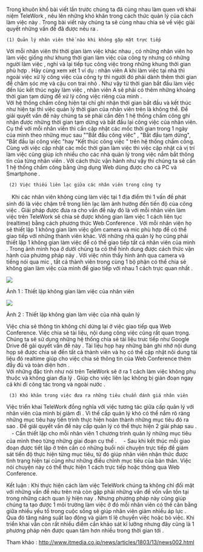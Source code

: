 Trong khuôn khổ bài viết lần trước  chúng ta đã cùng nhau làm quen với khái niệm TeleWork , nêu lên những khó khăn trong cách thức quản lý của cách làm việc này . Trong bài viết này chúng ta sẽ cùng nhau chia sẻ về việc giải quyết những vấn đề đã được nêu ra .

    (1) Quản lý nhân viên thế nào khi không gặp mặt trực tiếp   
Với mỗi nhân viên thì thời gian làm việc khác nhau , có những nhân viên họ làm việc giống như khung thời gian làm việc của công ty nhưng có những người làm việc , nghỉ và lại tiếp tục công việc trong những khung thời gian phù hợp . 
 Hãy cùng xem xét 1 ví dụ :  nhân viên A khi làm việc tại nhà thì ngoài việc xử lý công việc của công ty thì người đó phải dành thêm thời gian để chăm sóc mẹ  và cậu con trai nhỏ . Như vậy từ thời gian bắt đầu làm việc đến lúc kết thúc ngày làm việc , nhân viên A sẽ phải có thêm những khoảng thời gian tạm dừng để xử lý công việc riêng của mình .  
       Với hệ thống chấm công hiện tại chỉ ghi nhận thời gian bắt đầu và kết thúc như hiện tại thì việc quản lý thời gian của nhân viên trên là không thể.  Để giải quyết vấn đề này chúng ta sẽ phải cần đến 1 hệ thống chấm công ghi nhận được những thời gian tạm dừng và bắt đầu lại công việc  của nhân viên. Cụ thể với mỗi nhân viên thì cần cập nhật các mốc  thời gian trong 1 ngày của mình theo những mục sau  ""Bắt đầu công việc" ,  "Bắt đầu tạm dừng", "Bắt đầu lại công việc "hay  "Kết thúc công việc " trên hệ thống chấm công. Cùng với việc cập nhật các mốc thời gian làm việc thì việc cập nhật  cả vị trí làm việc cũng giúp ích nhiều cho các nhà quản lý trong việc nắm bắt thông tin của từng nhân viên . 
       Với cách thức vận hành như vậy thi chúng ta sẽ cần 1 hệ thống chấm công bằng ứng dụng Web dùng được cho cả PC và Smartphone .
       
     (2) Việc thiếu liên lạc giữa các nhân viên trong công ty
　Khi các nhân viên không cùng làm việc tại 1 địa điểm thì 1 vấn đề phát sinh đó là việc chậm trễ trong liên lạc làm ảnh hưởng đến tiến độ của công việc . 
    Giải pháp được đưa ra cho vấn đề này đó là với mỗi nhân viên làm việc trên TeleWork sẽ chia sẻ được không gian làm việc  1 cách liên tục (realtime) bằng cách phương thức Web Conference . Với mỗi nhân viện họ sẽ thiết lập 1 không gian làm việc gồm camera và mic phù hợp để có thể giao tiếp với những thành viên khác. Với những nhà quản lý họ cũng phải thiết lập 1 không gian làm việc để có thể giao tiếp tất cả nhân viên của mình . Trong ảnh minh họa ở dưới chúng ta có thể hình dung được cách thức vận hành của phương pháp này . Với việc nhìn thấy hình ảnh qua camera và tiếng nói qua mic , tất cả thành viên trong cùng 1 bộ phận có thể chia sẻ không gian làm việc của mình để giao tiếp với nhau 1 cách trực quan nhất . 
   
   ![](https://images.viblo.asia/25bd4471-b319-4eae-a15c-29c4f21f119a.jpg)
   
  Ảnh 1 : Thiết lập không gian làm việc của nhân viên
   
   ![](https://images.viblo.asia/66100339-9523-4f6b-8653-51e0d0b397bf.jpg)
  
  Ảnh 2 : Thiết lập không gian làm việc của nhà quản lý
   
   Việc chia sẻ thông tin không chỉ dừng lại ở việc giao tiếp qua Web Conference. Việc chia sẻ tài liệu, nội dung công việc cũng rất quan trọng. Chúng ta sẽ sử dụng những hệ thống chia sẻ tài liệu trưc tiếp như Google Drive để gải quyết vấn đề này . Tài liệu họp hay những bản ghi nhớ nội dung họp sẽ được chia sẻ đến tất cả thành viên và họ có thể cập nhật nôi dung tài liệu đó realtime giúp cho việc chia sẻ thông tin của Web Conference thêm đầy đủ và toàn diện hơn .  
   Với những đặc tính như nói trên TeleWork sẽ ở ra 1 cách làm việc không phụ thuộc và không gian địa lý . Giúp cho việc liên lạc không bị gián đoạn ngay cả khi đi công tác trong và ngoài nước . 
   
     (3) Khó khăn trong việc đưa ra những tiêu chuẩn đánh giá nhân viên
   Việc triển khai TeleWork đồng nghĩa với việc tương tác giữa cấp quản lý với nhân viên của mình bị giảm đi .  Vì thế cấp quản lý khó  có thể nắm rõ ràng những mục tiêu hay tiến trình thực hiện hoàn thành những mục tiêu đó ra sao . Để giải quyết vấn đề này cấp quản lý có thể thực hiện 2 giải  pháp sau . 
　-  Cần thiết lập cho mỗi nhân viên 1 chương trình quản lý những mục tiêu của mình theo từng những giai đoạn cụ thể . 
　-  Sau khi kết thúc mỗi giao đoạn được tiết lập ở trên cần có những buổi nói chuyện trực tiếp để giám sát tiến độ thực hiện từng mục tiêu,  từ đó giúp nhân viên nhận thức được tình trạng hiện tại cũng như những điều chỉnh mục tiêu của bản thân. Việc nói chuyện này có thể thực hiện 1 cách trực tiếp hoặc thông qua Web Conference. 


Kết luận : 
   Khi thực hiện cách làm việc TeleWork chúng ta không chỉ đối mặt với những vấn đề nêu trên mà còn gặp phải những vấn đề vốn vẫn tồn tại trong những cách quan lý hiện nay . Nhưng phương pháp này cũng giúp chúng ta tạo được 1 môi trường làm việc ở đó mỗi nhân viên có thể cân bằng giữa nhiều yếu tố trong cuộc sống sẽ giúp nhân viên giảm nhiều áp lực . Qua đó  tăng năng suất lao động và giảm tỉ lệ  chuyển việc hoặc bỏ việc. Khi triển khai vẫn còn rất nhiều điểm cần khảo sát kĩ lưỡng nhưng đây cũng là 1 phương pháp nên được quan tâm hơn nhiều trong thời gian tới .
   
   Tham khảo : 
   http://www.itmedia.co.jp/news/articles/1803/13/news002.html